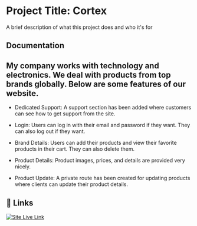 
# Project Title: Cortex

A brief description of what this project does and who it's for


## Documentation




## My company works with technology and electronics. We deal with products from top brands globally. Below are some features of our website.


- Dedicated Support: A support section has been added where customers can see how to get support from the site.

- Login: Users can log in with their email and password if they want. They can also log out if they want.

- Brand Details: Users can add their products and view their favorite products in their cart. They can also delete them. 

- Product Details: Product images, prices, and details are provided very nicely.

- Product Update: A private route has been created for updating products where clients can update their product details.


## 🔗 Links
[![Site Live Link](https://img.shields.io/badge/Site-Live_Link-000?style=for-the-badge&logo=ko-fi&logoColor=white)](https://cortex-new.web.app/)

